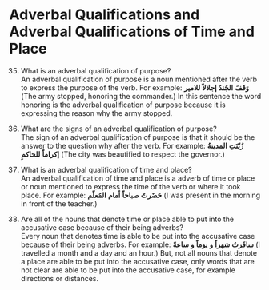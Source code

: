 Adverbal Qualifications and Adverbal Qualifications of Time and Place
=====================================================================

35. What is an adverbal qualification of purpose?  
 An adverbal qualification of purpose is a noun mentioned after the verb
to express the purpose of the verb. For example: **وَقَفَ** **الجُندُ**
**ﺇجلالاً** **للامیر** (The army stopped, honoring the commander.) In
this sentence the word honoring is the adverbal qualification of purpose
because it is expressing the reason why the army stopped.

36. What are the signs of an adverbal qualification of purpose?  
 The sign of an adverbal qualification of purpose is that it should be
the answer to the question why after the verb. For example: **زُیّنَتِ**
**المدینةُ** **ﺇکراماً** **للحاکمِ** (The city was beautified to respect
the governor.)

37. What is an adverbal qualification of time and place?  
 An adverbal qualification of time and place is a adverb of time or
place or noun mentioned to express the time of the verb or where it took
place. For example: **حَضَرتُ** **صباحاً** **ﺃمام** **المُعلّم** (I was
present in the morning in front of the teacher.)

38. Are all of the nouns that denote time or place able to put into the
accusative case because of their being adverbs?  
 Every noun that denotes time is able to be put into the accusative case
because of their being adverbs. For example: **سافَرتُ** **شهراً** **و**
**یوماً** **و** **ساعةً** (I travelled a month and a day and an hour.)
But, not all nouns that denote a place are able to be put into the
accusative case, only words that are not clear are able to be put into
the accusative case, for example directions or distances.


